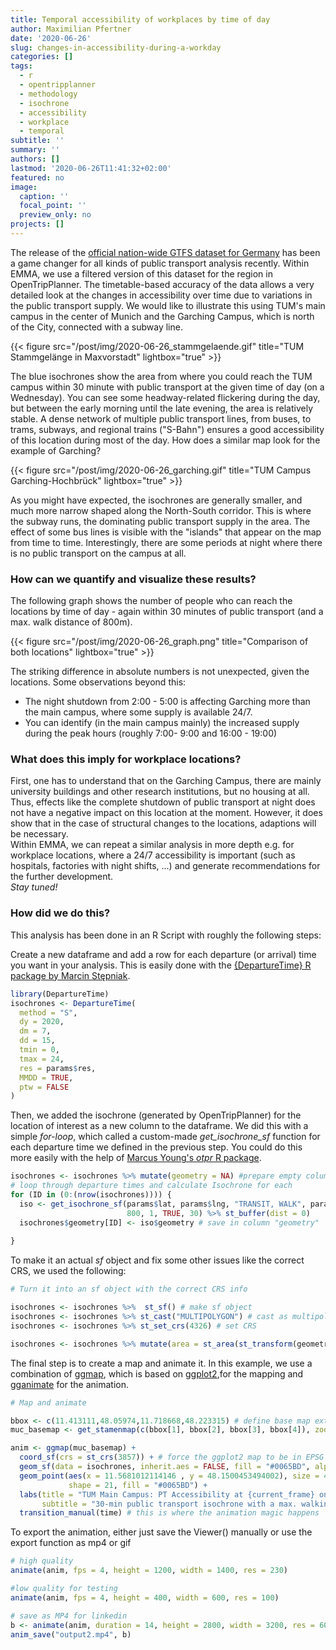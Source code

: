 ```yaml
---
title: Temporal accessibility of workplaces by time of day
author: Maximilian Pfertner
date: '2020-06-26'
slug: changes-in-accessibility-during-a-workday
categories: []
tags:
  - r
  - opentripplanner
  - methodology
  - isochrone
  - accessibility
  - workplace
  - temporal
subtitle: ''
summary: ''
authors: []
lastmod: '2020-06-26T11:41:32+02:00'
featured: no
image:
  caption: ''
  focal_point: ''
  preview_only: no
projects: []
---
```


The release of the [official nation-wide GTFS dataset for Germany](https://www.opendata-oepnv.de/ht/de/willkommen) has been a game changer for all kinds of public transport analysis recently. Within EMMA, we use a filtered version of this dataset for the region in OpenTripPlanner. The timetable-based accuracy of the data allows a very detailed look at the changes in accessibility over time due to variations in the public transport supply. We would like to illustrate this using TUM's main campus in the center of Munich and the Garching Campus, which is north of the City, connected with a subway line.

{{< figure src="/post/img/2020-06-26_stammgelaende.gif" title="TUM Stammgelänge in Maxvorstadt" lightbox="true" >}}

The blue isochrones show the area from where you could reach the TUM campus within 30 minute with public transport at the given time of day (on a Wednesday). You can see some headway-related flickering during the day, but between the early morning until the late evening, the area is relatively stable. A dense network of multiple public transport lines, from buses, to trams, subways, and regional trains ("S-Bahn") ensures a good accessibility of this location during most of the day. 
How does a similar map look for the example of Garching?

{{< figure src="/post/img/2020-06-26_garching.gif" title="TUM Campus Garching-Hochbrück" lightbox="true" >}}

As you might have expected, the isochrones are generally smaller, and much more narrow shaped along the North-South corridor. This is where the subway runs, the dominating public transport supply in the area. The effect of some bus lines is visible with the "islands" that appear on the map from time to time. Interestingly, there are some periods at night where there is no public transport on the campus at all.  

### How can we quantify and visualize these results?  

The following graph shows the number of people who can reach the locations by time of day - again within 30 minutes of public transport (and a max. walk distance of 800m).

{{< figure src="/post/img/2020-06-26_graph.png" title="Comparison of both locations" lightbox="true" >}}

The striking difference in absolute numbers is not unexpected, given the locations. Some observations beyond this:
- The night shutdown from 2:00 - 5:00 is affecting Garching more than the main campus, where some supply is available 24/7.
- You can identify (in the main campus mainly) the increased supply during the peak hours (roughly 7:00- 9:00  and 16:00 - 19:00)  

### What does this imply for workplace locations?

First, one has to understand that on the Garching Campus, there are mainly university buildings and other research institutions, but no housing at all. Thus, effects like the complete shutdown of public transport at night does not have a negative impact on this location at the moment. However, it does show that in the case of structural changes to the locations, adaptions will be necessary.  
Within EMMA, we can repeat a similar analysis in more depth e.g. for workplace locations, where a 24/7 accessibility is important (such as hospitals, factories with night shifts, ...) and generate recommendations for the further development.  
*Stay tuned!* 

### How did we do this?
This analysis has been done in an R Script with roughly the following steps:

Create a new dataframe and add a row for each departure (or arrival) time you want in your analysis. This is easily done with 
the [{DepartureTime} R package by Marcin Stępniak](https://marcinstepniak.eu/post/departuretime-r-package/).

```R
library(DepartureTime)
isochrones <- DepartureTime(
  method = "S",
  dy = 2020,
  dm = 7,
  dd = 15,
  tmin = 0,
  tmax = 24,
  res = params$res,
  MMDD = TRUE,
  ptw = FALSE
)
```

Then, we added the isochrone (generated by OpenTripPlanner) for the location of interest as a new column to the dataframe.
We did this with a simple *for-loop*, which called a custom-made *get_isochrone_sf* function for each departure time we defined in the previous step. You could do this more easily with the help of [Marcus Young's *otpr* R package](https://github.com/marcusyoung/otpr).

```R
isochrones <- isochrones %>% mutate(geometry = NA) #prepare empty column in df
# loop through departure times and calculate Isochrone for each
for (ID in (0:(nrow(isochrones)))) {
  iso <- get_isochrone_sf(params$lat, params$lng, "TRANSIT, WALK", params$date, isochrones$time[ID],
                          800, 1, TRUE, 30) %>% st_buffer(dist = 0)
  isochrones$geometry[ID] <- iso$geometry # save in column "geometry"
  
}
```

To make it an actual *sf* object and fix some other issues like the correct CRS, we used the following:

```R
# Turn it into an sf object with the correct CRS info

isochrones <- isochrones %>%  st_sf() # make sf object
isochrones <- isochrones %>% st_cast("MULTIPOLYGON") # cast as multipolygon
isochrones <- isochrones %>% st_set_crs(4326) # set CRS

isochrones <- isochrones %>% mutate(area = st_area(st_transform(geometry, 3857)))
```

The final step is to create a map and animate it. In this example, we use a combination of [ggmap](https://github.com/dkahle/ggmap), which is based on [ggplot2](https://ggplot2.tidyverse.org/),for the mapping and [gganimate](https://github.com/thomasp85/gganimate) for the animation. 

```R
# Map and animate

bbox <- c(11.413111,48.05974,11.718668,48.223315) # define base map extent
muc_basemap <- get_stamenmap(c(bbox[1], bbox[2], bbox[3], bbox[4]), zoom = 13, maptype = "toner-lite") #get basemap

anim <- ggmap(muc_basemap) +
  coord_sf(crs = st_crs(3857)) + # force the ggplot2 map to be in EPSG 3857
  geom_sf(data = isochrones, inherit.aes = FALSE, fill = "#0065BD", alpha = .5) + #add isochrones
  geom_point(aes(x = 11.5681012114146 , y = 48.1500453494002), size = 4, # add point for TUM location
             shape = 21, fill = "#0065BD") +
  labs(title = "TUM Main Campus: PT Accessibility at {current_frame} on a weekday",
       subtitle = "30-min public transport isochrone with a max. walking distance of 800m") +
  transition_manual(time) # this is where the animation magic happens

```

To export the animation, either just save the Viewer() manually or use the export function as mp4 or gif

```R
# high quality
animate(anim, fps = 4, height = 1200, width = 1400, res = 230)

#low quality for testing
animate(anim, fps = 4, height = 400, width = 600, res = 100)

# save as MP4 for linkedin
b <- animate(anim, duration = 14, height = 2800, width = 3200, res = 600, renderer = av_renderer())
anim_save("output2.mp4", b)

```








